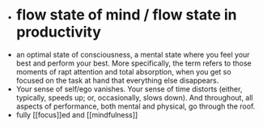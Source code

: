 - # flow state of mind / flow state in productivity
- an optimal state of consciousness, a mental state where you feel your best and perform your best. More specifically, the term refers to those moments of rapt attention and total absorption, when you get so focused on the task at hand that everything else disappears. 
- Your sense of self/ego vanishes. Your sense of time distorts (either, typically, speeds up; or, occasionally, slows down). And throughout, all aspects of performance, both mental and physical, go through the roof.
- fully [[focus]]ed and [[mindfulness]]
